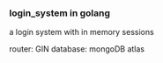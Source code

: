 ### login_system in golang
a login system with in memory sessions

router: GIN
database: mongoDB atlas
